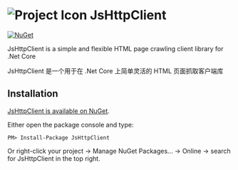 ![Project Icon](https://avatars2.githubusercontent.com/u/22167571?s=40&v=4) JsHttpClient
==================================

[![NuGet](https://img.shields.io/nuget/v/RestEase.svg)](https://www.nuget.org/packages/JsHttpClient/)

JsHttpClient is a simple and flexible HTML page crawling client library for .Net Core 

JsHttpClient 是一个用于在 .Net Core 上简单灵活的 HTML 页面抓取客户端库


Installation
------------

[JsHttpClient is available on NuGet](https://www.nuget.org/packages/JsHttpClient/).

Either open the package console and type:

```
PM> Install-Package JsHttpClient
```

Or right-click your project -> Manage NuGet Packages... -> Online -> search for JsHttpClient in the top right.
